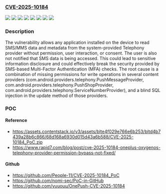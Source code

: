 ### [CVE-2025-10184](https://cve.mitre.org/cgi-bin/cvename.cgi?name=CVE-2025-10184)
![](https://img.shields.io/static/v1?label=Product&message=OxygenOS&color=blue)
![](https://img.shields.io/static/v1?label=Version&message=&color=brightgreen)
![](https://img.shields.io/static/v1?label=Version&message=12.*%20&color=brightgreen)
![](https://img.shields.io/static/v1?label=Version&message=13.*%20&color=brightgreen)
![](https://img.shields.io/static/v1?label=Version&message=14.*%20&color=brightgreen)
![](https://img.shields.io/static/v1?label=Version&message=15.*%20&color=brightgreen)
![](https://img.shields.io/static/v1?label=Vulnerability&message=CWE-862%20Missing%20Authorization&color=brightgreen)
![](https://img.shields.io/static/v1?label=Vulnerability&message=CWE-89%20Improper%20Neutralization%20of%20Special%20Elements%20used%20in%20an%20SQL%20Command%20('SQL%20Injection')&color=brightgreen)

### Description

The vulnerability allows any application installed on the device to read SMS/MMS data and metadata from the system-provided Telephony provider without permission, user interaction, or consent. The user is also not notified that SMS data is being accessed. This could lead to sensitive information disclosure and could effectively break the security provided by SMS-based Multi-Factor Authentication (MFA) checks. The root cause is a combination of missing permissions for write operations in several content providers (com.android.providers.telephony.PushMessageProvider, com.android.providers.telephony.PushShopProvider, com.android.providers.telephony.ServiceNumberProvider), and a blind SQL injection in the update method of those providers.

### POC

#### Reference
- https://assets.contentstack.io/v3/assets/blte4f029e766e6b253/bltd4b7439a28b6c866/68d168a6930d015d43a6b588/CVE-2025-10184_PoC.zip
- https://www.rapid7.com/blog/post/cve-2025-10184-oneplus-oxygenos-telephony-provider-permission-bypass-not-fixed/

#### Github
- https://github.com/People-11/CVE-2025-10184_PoC
- https://github.com/nomi-sec/PoC-in-GitHub
- https://github.com/yuuouu/OnePush-CVE-2025-10184

